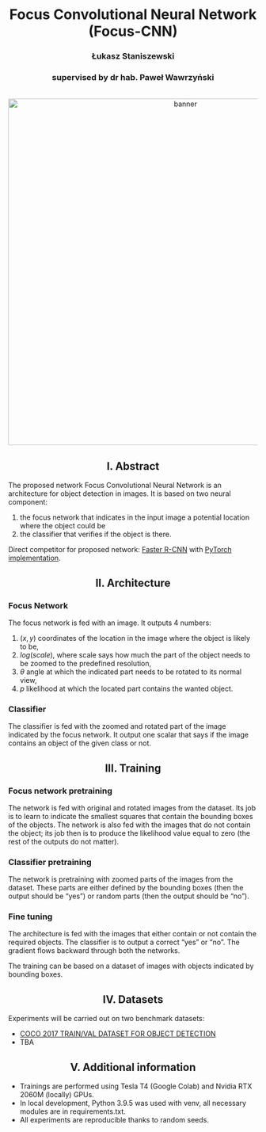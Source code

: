 <h1 align="center">Focus Convolutional Neural Network (Focus-CNN)</h1>
<h3 align="center">Łukasz Staniszewski</h2>
<h3 align="center">supervised by dr hab. Paweł Wawrzyński</h2>

<br>
<div align="center">
<img src="https://simargl.eu/images/partner-wut.png" alt="banner" width=700>
</div>

<h2 align="center"> I. Abstract </h2>

The proposed network Focus Convolutional Neural Network is an architecture for object detection in images. It is based on two neural component:
1) the focus network that indicates in the input image a potential location where the object could be
2) the classifier that verifies if the object is there.

Direct competitor for proposed network: <a href="https://arxiv.org/pdf/1506.01497">Faster R-CNN</a> with <a href="https://github.com/AlphaJia/pytorch-faster-rcnn">PyTorch implementation</a>.

<h2 align="center"> II. Architecture </h2>

### Focus Network
The focus network is fed with an image. It outputs 4 numbers:
1) $(x,y)$ coordinates of the location in the image where the object is likely to be,
2) $log(scale)$, where scale says how much the part of the object needs to be zoomed to the predefined resolution,
3) $\theta$ angle at which the indicated part needs to be rotated to its normal view,
4) $p$ likelihood at which the located part contains the wanted object.

### Classifier
The classifier is fed with the zoomed and rotated part of the image indicated by the focus network. It output one scalar that says if the image contains an object of the given class or not. 

<h2 align="center"> III. Training </h2>

### Focus network pretraining
The network is fed with original and rotated images from the dataset. Its job is to learn to indicate the smallest squares that contain the bounding boxes of the objects. The network is also fed with the images that do not contain the object; its job then is to produce the likelihood value equal to zero (the rest of the outputs do not matter).

### Classifier pretraining
The network is pretraining with zoomed parts of the images from the dataset. These parts are either defined by the bounding boxes (then the output should be “yes”) or random parts (then the output should be “no”).

### Fine tuning
The architecture is fed with the images that either contain or not contain the required objects. The classifier is to output a correct “yes” or “no”. The gradient flows backward through both the networks. 

The training can be based on a dataset of images with objects indicated by bounding boxes.

<h2 align="center"> IV. Datasets </h2>

Experiments will be carried out on two benchmark datasets:
+ <a href="https://cocodataset.org/#home">COCO 2017 TRAIN/VAL DATASET FOR OBJECT DETECTION</a>
+ TBA

<h2 align="center"> V. Additional information </h2>

+ Trainings are performed using Tesla T4 (Google Colab) and Nvidia RTX 2060M (locally) GPUs.
+ In local development, Python 3.9.5 was used with venv, all necessary modules are in requirements.txt.
+ All experiments are reproducible thanks to random seeds.
<!-- + Folder structure:
  ```
  footbal-frame-classifier/
  │
  ├── results.csv - final predictions
  ├── train.py - main script to start training
  ├── make_predictions.py - script for making predictions
  ├── preprocess_data.py - script for data preprocessing
  ├── evaluate_metrics_val.py - script for model validation  
  │
  ├── requirements.txt - necessary modules to develop locally
  ├── config.json - holds configuration for training
  ├── parse_config.py - class to handle config file and cli options
  │
  ├── notebooks/ - notebooks used in project
  │   ├── DataAnalysis.ipynb - notebook for data preprocessing
  │   └── Colab.ipynb - Google Colab session using all scripts
  │
  ├── base/ - abstract base classes
  │   ├── base_data_loader.py
  │   ├── base_model.py
  │   └── base_trainer.py
  │
  ├── data_loader/ - anything about data loading goes here
  │   ├── TestDataset.py    - dataset for tests
  │   ├── FramesDataset.py  - dataset for train/validation
  │   └── data_loaders.py
  │
  ├── data/ - default directory for storing input data
  │
  ├── model/ - models, losses, and metrics defined
  │   ├── model.py
  │   ├── metric.py
  │   └── loss.py
  │
  ├── saved/
  │   ├── models/ - trained models are saved here
  │   └── log/ - default logdir for tensorboard and logging output
  │
  ├── trainer/ - trainers
  │   └── trainer.py
  │
  ├── logger/ - module for tensorboard visualization and logging - not used in this project
  │  
  └── utils/ - small utility functions
      ├── util.py
      └── ...
  ``` -->